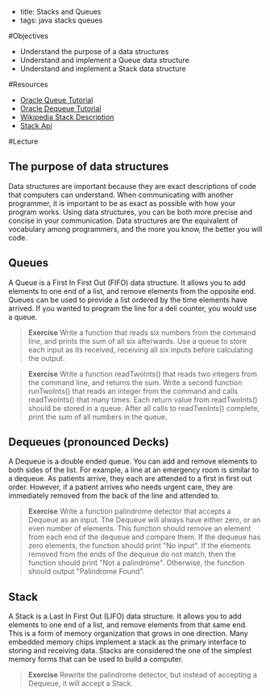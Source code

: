 - title: Stacks and Queues
- tags: java stacks queues

#Objectives
- Understand the purpose of a data structures
- Understand and implement a Queue data structure
- Understand and implement a Stack data structure

#Resources
- [Oracle Queue Tutorial](https://docs.oracle.com/javase/tutorial/collections/interfaces/queue.html)
- [Oracle Dequeue Tutorial](https://docs.oracle.com/javase/tutorial/collections/interfaces/deque.html)
- [Wikipedia Stack Description](https://en.wikipedia.org/wiki/Stack_machine)
- [Stack Api](http://docs.oracle.com/javase/6/docs/api/java/util/Stack.html)

#Lecture

## The purpose of data structures
Data structures are important because they are exact descriptions of code that
computers can understand. When communicating with another programmer, it is
important to be as exact as possible with how your program works. Using data
structures, you can be both more precise and concise in your communication.
Data structures are the equivalent of vocabulary among programmers, and the more
you know, the better you will code.

## Queues
A Queue is a First In First Out (FIFO) data structure. It allows you to add
elements to one end of a list, and remove elements from the opposite end.
Queues can be used to provide a list ordered by the time elements have arrived.
If you wanted to program the line for a deli counter, you would use a queue.

> **Exercise** Write a function that reads six numbers from the command line,
and prints the sum of all six afterwards. Use a queue to store each input as its
received, receiving all six inputs before calculating the output.

> **Exercise** Write a function readTwoInts() that reads two integers from the
command line, and returns the sum. Write a second function runTwoInts() that
reads an integer from the command and calls readTwoInts() that many times. Each
return value from readTwoInts() should be stored in a queue. After all calls to
readTwoInts() complete, print the sum of all numbers in the queue.

## Dequeues (pronounced Decks)
A Dequeue is a double ended queue. You can add and remove elements to both sides
of the list. For example, a line at an emergency room is similar to a dequeue.
As patients arrive, they each are attended to a first in first out order.
However, if a patient arrives who needs urgent care, they are immediately
removed from the back of the line and attended to.

> **Exercise** Write a function palindrome detector that accepts a
Dequeue<Integer> as an input. The Dequeue will always have either zero, or an
even number of elements. This function should remove an element from each end of
the dequeue and compare them. If the dequeue has zero elements, the function
should print "No input". If the elements removed from the ends of the dequeue do
not match, then the function should print "Not a palindrome". Otherwise, the
function should output "Palindrome Found".

## Stack
A Stack is a Last In First Out (LIFO) data structure. It allows you to add
elements to one end of a list, and remove elements from that same end. This is
a form of memory organization that grows in one direction. Many embedded memory
chips implement a stack as the primary interface to storing and receiving data.
Stacks are considered the one of the simplest memory forms that can be used to
build a computer.

> **Exercise** Rewrite the palindrome detector, but instead of accepting a
Dequeue<Integer>, it will accept a Stack<Integer>.
